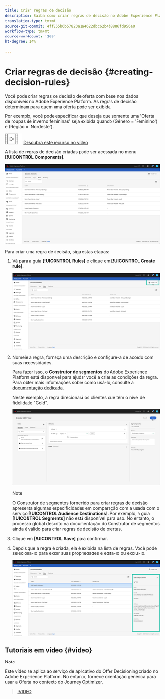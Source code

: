 ```yaml
---
title: Criar regras de decisão
description: Saiba como criar regras de decisão no Adobe Experience Platform.
translation-type: tm+mt
source-git-commit: 4ff255b6b57823a1a4622dbc62b4b8886fd956a0
workflow-type: tm+mt
source-wordcount: '265'
ht-degree: 14%

---
```


# Criar regras de decisão {#creating-decision-rules}

Você pode criar regras de decisão de oferta com base nos dados disponíveis no Adobe Experience Platform. As regras de decisão determinam para quem uma oferta pode ser exibida.

Por exemplo, você pode especificar que deseja que somente uma &#39;Oferta de roupas de inverno femininas&#39; seja exibida quando (Gênero = &#39;Feminino&#39;) e (Região = &#39;Nordeste&#39;).

![](../assets/do-not-localize/how-to-video.png) [Descubra este recurso no vídeo](#video)

A lista de regras de decisão criadas pode ser acessada no menu **[!UICONTROL Components]**.

![](../assets/decision_rules_list.png)

Para criar uma regra de decisão, siga estas etapas:

1. Vá para a guia **[!UICONTROL Rules]** e clique em **[!UICONTROL Create rule]**.

   ![](../assets/offers_decision_rule_creation.png)

1. Nomeie a regra, forneça uma descrição e configure-a de acordo com suas necessidades.

   Para fazer isso, o **Construtor de segmentos** do Adobe Experience Platform está disponível para ajudar você a criar as condições da regra. Para obter mais informações sobre como usá-lo, consulte a [documentação dedicada](https://docs.adobe.com/content/help/en/experience-platform/segmentation/ui/segment-builder.html).

   Neste exemplo, a regra direcionará os clientes que têm o nível de fidelidade &quot;Gold&quot;.

   ![](../assets/offers_decision_rule_creation_segment.png)

   >[!NOTE]
   >
   >O Construtor de segmentos fornecido para criar regras de decisão apresenta algumas especificidades em comparação com a usada com o serviço **[!UICONTROL Audience Destinations]**. Por exemplo, a guia **[!UICONTROL Segments]** não está disponível para uso. No entanto, o processo global descrito na documentação do Construtor de segmentos ainda é válido para criar regras de decisão de ofertas.

1. Clique em **[!UICONTROL Save]** para confirmar.

1. Depois que a regra é criada, ela é exibida na lista de regras. Você pode selecioná-lo para exibir suas propriedades e editá-lo ou excluí-lo.

   ![](../assets/rule_created.png)

## Tutoriais em vídeo {#video}

>[!NOTE]
>
>Este vídeo se aplica ao serviço de aplicativo do Offer Decisioning criado no Adobe Experience Platform. No entanto, fornece orientação genérica para usar a Oferta no contexto do Journey Optimizer.

>[!VIDEO](https://video.tv.adobe.com/v/329373?quality=12)

